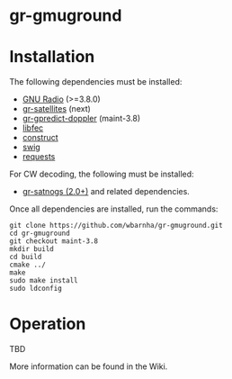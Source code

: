 # gr-gmuground

# Installation
The following dependencies must be installed:

- [GNU Radio](https://github.com/gnuradio/gnuradio) (>=3.8.0)
- [gr-satellites](https://github.com/daniestevez/gr-satellites) (next)
- [gr-gpredict-doppler](https://github.com/ghostop14/gr-gpredict-doppler) (maint-3.8)
- [libfec](https://github.com/quiet/libfec)
- [construct](https://construct.readthedocs.io/en/latest/) 
- [swig](http://www.swig.org/)
- [requests](https://pypi.org/project/requests/)

For CW decoding, the following must be installed:

- [gr-satnogs (2.0+)](https://gitlab.com/librespacefoundation/satnogs/gr-satnogs)
and related dependencies.

Once all dependencies are installed, run the commands:

```
git clone https://github.com/wbarnha/gr-gmuground.git
cd gr-gmuground
git checkout maint-3.8
mkdir build
cd build
cmake ../
make
sudo make install
sudo ldconfig
```

# Operation
TBD

More information can be found in the Wiki.
